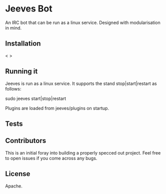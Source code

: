 Jeeves Bot
==========

An IRC bot that can be run as a linux service. Designed with modularisation in
mind.

Installation
------------

< >

Running it
----------

Jeeves is run as a linux service. It supports the stand stop|start|restart as
follows:

sudo jeeves start|stop|restart

Plugins are loaded from jeeves/plugins on startup.

Tests
-----


Contributors
------------

This is an initial foray into building a properly specced out project. Feel free
to open issues if you come across any bugs.

License
-------

Apache.
